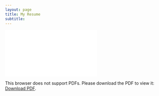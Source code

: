 ```yaml
---
layout: page
title: My Resume
subtitle: 
---
```

<object data="/img/CarlosG_Resume.pdf" type="application/pdf" width="500px" height="375px">
    <embed src="/img/CarlosG_Resume.pdf">
        <p>This browser does not support PDFs. Please download the PDF to view it: <a href="/img/CarlosG_Resume.pdf">Download PDF</a>.</p>
    </embed>
</object>

